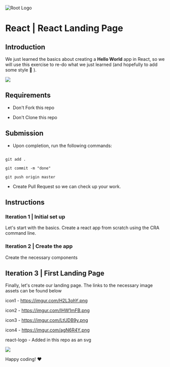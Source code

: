 ![Root Logo](https://imgur.com/np0rofN.png)

# React | React Landing Page

  

## Introduction

  

We just learned the basics about creating a **Hello World** app in React, so we will use this exercise to re-do what we just learned (and hopefully to add some style :blossom: ).

  

![](https://imgur.com/YpUYrJF.png) 

  

## Requirements

  

- Don't Fork this repo

- Don't Clone this repo

  

## Submission

  

- Upon completion, run the following commands:

  

```

git add .

git commit -m "done"

git push origin master

```

  

- Create Pull Request so we can check up your work.

  

## Instructions

  

### Iteration 1 | Initial set up

  

Let's start with the basics. Create a react app from scratch using the CRA command line.

 
  

### Iteration 2 | Create the app

  

Create the necessary components

  

## Iteration 3 | First Landing Page

  

Finally, let's create our landing page. The links to the necessary image assets can be found below

icon1 - https://imgur.com/H2L3ohY.png

icon2 - https://imgur.com/IHW1mFB.png

icon3 - https://imgur.com/LtUDB9y.png

icon4 - https://imgur.com/agN6R4Y.png

react-logo - Added in this repo as an svg 
  

![](https://imgur.com/hBuZZPx.png)

  

  

Happy coding! :heart:

